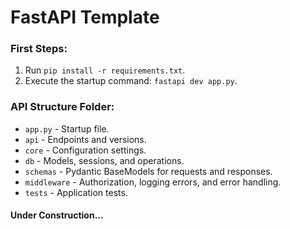 # FastAPI Template

### First Steps:
1. Run `pip install -r requirements.txt`.
2. Execute the startup command: `fastapi dev app.py`.

### API Structure Folder:
- `app.py` - Startup file.
- `api` - Endpoints and versions.
- `core` - Configuration settings.
- `db` - Models, sessions, and operations.
- `schemas` - Pydantic BaseModels for requests and responses.
- `middleware` - Authorization, logging errors, and error handling.
- `tests` - Application tests.

#### Under Construction...
